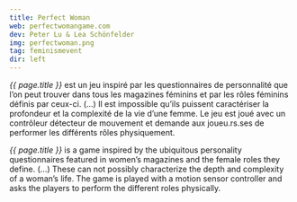 ```yaml
---
title: Perfect Woman
web: perfectwomangame.com
dev: Peter Lu & Lea Schönfelder
img: perfectwoman.png
tag: feminismevent
dir: left
---
```

*{{ page.title }}* est un jeu inspiré par les questionnaires de personnalité que l’on peut trouver dans tous les magazines féminins et par les rôles féminins définis par ceux-ci. (...) Il est impossible qu’ils puissent caractériser la profondeur et la complexité de la vie d’une femme.
Le jeu est joué avec un contrôleur détecteur de mouvement et demande aux joueu.rs.ses de performer les différents rôles physiquement.

*{{ page.title }}* is a game inspired by the ubiquitous personality questionnaires featured in women’s magazines and the female roles they define. (...) These can not possibly characterize the depth and complexity of a woman’s life.
The game is played with a motion sensor controller and asks the players to perform the different roles physically.
